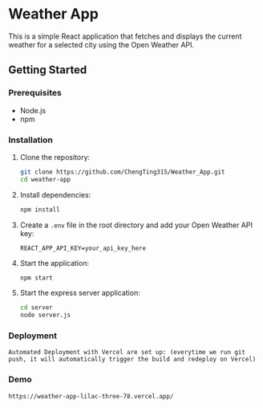 # Weather App

This is a simple React application that fetches and displays the current weather for a selected city using the Open Weather API.

## Getting Started

### Prerequisites

- Node.js
- npm

### Installation

1. Clone the repository:
    ```bash
    git clone https://github.com/ChengTing315/Weather_App.git
    cd weather-app
    ```

2. Install dependencies:
    ```bash
    npm install
    ```

3. Create a `.env` file in the root directory and add your Open Weather API key:
    ```
    REACT_APP_API_KEY=your_api_key_here
    ```

4. Start the application:
    ```bash
    npm start
    ```
5. Start the express server application:
    ```bash
    cd server
    node server.js
    ```
### Deployment
    Automated Deployment with Vercel are set up: (everytime we run git push, it will automatically trigger the build and redeploy on Vercel)

### Demo
    https://weather-app-lilac-three-78.vercel.app/

